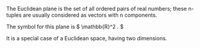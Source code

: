 The Euclidean plane is the set of all ordered pairs of real numbers;
these n-tuples are usually considered as vectors with n components.

The symbol for this plane is $ \mathbb{R}^2 . $

It is a special case of a Euclidean space, having two dimensions.
